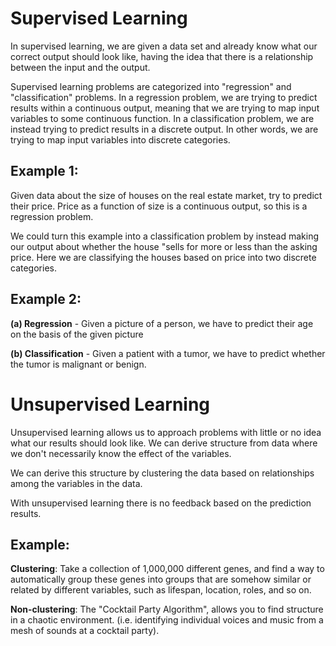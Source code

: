 # Supervised Learning
In supervised learning, we are given a data set and already know what our correct output should look like, having the idea that there is a 
relationship between the input and the output.

Supervised learning problems are categorized into "regression" and "classification" problems. In a regression problem, we are trying to predict results 
within a continuous output, meaning that we are trying to map input variables to some continuous function. In a classification problem, we are instead trying to 
predict results in a discrete output. In other words, we are trying to map input variables into discrete categories. 

## Example 1:

Given data about the size of houses on the real estate market, try to predict their price. Price as a function of size is a continuous output, so this is a regression problem.

We could turn this example into a classification problem by instead making our output about whether the house "sells for more or less than the asking price.
Here we are classifying the houses based on price into two discrete categories.

## Example 2:

**(a) Regression** - Given a picture of a person, we have to predict their age on the basis of the given picture

**(b) Classification** - Given a patient with a tumor, we have to predict whether the tumor is malignant or benign.

# Unsupervised Learning
Unsupervised learning allows us to approach problems with little or no idea what our results should look like. We can derive structure from data where we don't necessarily 
know the effect of the variables.

We can derive this structure by clustering the data based on relationships among the variables in the data.

With unsupervised learning there is no feedback based on the prediction results.

## Example:

**Clustering**: Take a collection of 1,000,000 different genes, and find a way to automatically group these genes into groups that are somehow similar or related 
by different variables, such as lifespan, location, roles, and so on.

**Non-clustering**: The "Cocktail Party Algorithm", allows you to find structure in a chaotic environment. 
(i.e. identifying individual voices and music from a mesh of sounds at a cocktail party).
